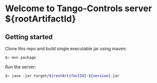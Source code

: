 # Welcome to Tango-Controls server ${rootArtifactId}

## Getting started

Clone this repo and build single executable jar using maven:

```bash
$> mvn package
```

Run the server:

```bash
$> java -jar target/${rootArtifactId}-${version}.jar

```